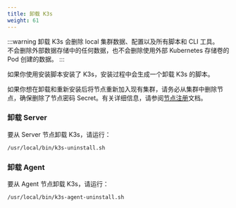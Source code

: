 ```yaml
---
title: 卸载 K3s
weight: 61
---
```


:::warning
卸载 K3s 会删除 local 集群数据、配置以及所有脚本和 CLI 工具。  
不会删除外部数据存储中的任何数据，也不会删除使用外部 Kubernetes 存储卷的 Pod 创建的数据。
:::

如果你使用安装脚本安装了 K3s，安装过程中会生成一个卸载 K3s 的脚本。

如果你想在卸载和重新安装后将节点重新加入现有集群，请务必从集群中删除节点，确保删除了节点密码 Secret。有关详细信息，请参阅[节点注册](../architecture.md#how-agent-node-registration-works)文档。

### 卸载 Server
要从 Server 节点卸载 K3s，请运行：

```bash
/usr/local/bin/k3s-uninstall.sh
```

### 卸载 Agent
要从 Agent 节点卸载 K3s，请运行：

```bash
/usr/local/bin/k3s-agent-uninstall.sh
```
